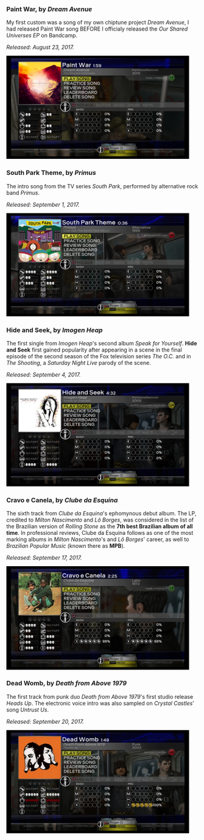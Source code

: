 ### Paint War, by *Dream Avenue*
My first custom was a song of my own chiptune project *Dream Avenue*, I had released Paint War song BEFORE I officialy released the *Our Shared Universes EP* on Bandcamp.

*Released: August 23, 2017.*

<p>
    <img src="./images/paintwar.webp" width='480px'/>
</p>

### South Park Theme, by *Primus*
The intro song from the TV series *South Park*, performed by alternative rock band *Primus*.

*Released: September 1, 2017.*

<p>
    <img src="./images/southparktheme.webp" width='480px'/>
</p>

### Hide and Seek, by *Imogen Heap*
The first single from *Imogen Heap*'s second album *Speak for Yourself*. **Hide and Seek** first gained popularity after appearing in a scene in the final episode of the second season of the Fox television series *The O.C.* and in *The Shooting*, a *Saturday Night Live* parody of the scene.

*Released: September 4, 2017.*

<p>
    <img src="./images/hideandseek.webp" width='480px'/>
</p>

### Cravo e Canela, by *Clube da Esquina*
The sixth track from *Clube da Esquina*'s ephomynous debut album. The LP, credited to *Milton Nascimento* and *Lô Borges*, was considered in the list of the Brazilian version of *Rolling Stone* as the **7th best Brazilian album of all time**. In professional reviews, Clube da Esquina follows as one of the most marking albums in *Milton Nascimento*'s and *Lô Borges*' career, as well to *Brazilian Popular Music* (known there as **MPB**).

*Released: September 17, 2017.*

<p>
    <img src="./images/cravoecanela.webp" width='480px'/>
</p>

### Dead Womb, by *Death from Above 1979*
The first track from punk duo *Death from Above 1979*'s first studio release *Heads Up*. The electronic voice intro was also sampled on *Crystal Castles*' song *Untrust Us*.

*Released: September 20, 2017.*

<p>
    <img src="./images/deadwomb.webp" width='480px'/>
</p>